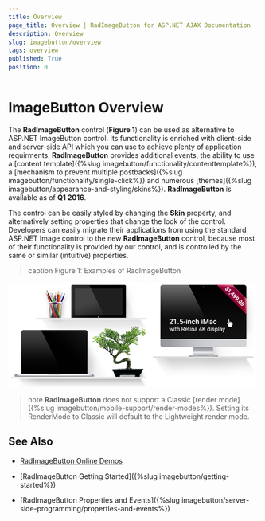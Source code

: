 ```yaml
---
title: Overview
page_title: Overview | RadImageButton for ASP.NET AJAX Documentation
description: Overview
slug: imagebutton/overview
tags: overview
published: True
position: 0
---
```


# ImageButton Overview

The **RadImageButton** control (**Figure 1**) can be used as alternative to ASP.NET ImageButton control. Its functionality is enriched with client-side and server-side API which you can use to achieve plenty of application requirments. **RadImageButton** provides additional events, the ability to use a [content template]({%slug imagebutton/functionality/contenttemplate%}), a [mechanism to prevent multiple postbacks]({%slug imagebutton/functionality/single-click%}) and numerous [themes]({%slug imagebutton/appearance-and-styling/skins%}). **RadImageButton** is available as of **Q1 2016**.

The control can be easily styled by changing the **Skin** property, and alternatively setting properties that change the look of the control. Developers can easily migrate their applications from using the standard ASP.NET Image control to the new **RadImageButton** control, because most of their functionality is provided by our control, and is controlled by the same or similar (intuitive) properties.



>caption Figure 1: Examples of RadImageButton

![RadButton](images/button-imagebuttons01.png)

<!--
Code that creates Figure 1:
<telerik:RadImageButton runat="server" ID="RadImageButton1" Text="RadImageButton"></telerik:RadImageButton>
<br />
<br />
<telerik:RadImageButton runat="server" ID="RadImageButton2" Text="RadImageButton Disabled" Enabled="false"></telerik:RadImageButton>
<br />
<br />
<telerik:RadImageButton runat="server" ID="RadImageButton3" Text="RadImageButton with Icon">
	<Icon CssClass="rbSave" />
</telerik:RadImageButton>
-->

>note **RadImageButton** does not support a Classic [render mode]({%slug imagebutton/mobile-support/render-modes%}). Setting its RenderMode to Classic will default to the Lightweight render mode.

## See Also

 * [RadImageButton Online Demos](http://demos.telerik.com/aspnet-ajax/imagebutton/examples/overview/defaultcs.aspx)
 
 * [RadImageButton Getting Started]({%slug imagebutton/getting-started%})
 
 * [RadImageButton Properties and Events]({%slug imagebutton/server-side-programming/properties-and-events%})

